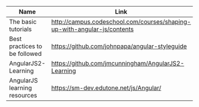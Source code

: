 Name | Link
------------ | -------------
The basic tutorials | http://campus.codeschool.com/courses/shaping-up-with-angular-js/contents
Best practices to be followed | https://github.com/johnpapa/angular-styleguide
AngularJS2-Learning | https://github.com/jmcunningham/AngularJS2-Learning
AngularJS learning resources | https://sm-dev.edutone.net/js/Angular/
